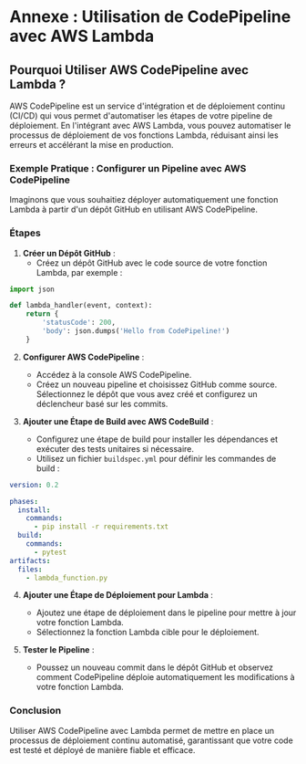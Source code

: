 # Annexe : Utilisation de CodePipeline avec AWS Lambda

## Pourquoi Utiliser AWS CodePipeline avec Lambda ?

AWS CodePipeline est un service d'intégration et de déploiement continu (CI/CD) qui vous permet d'automatiser les étapes de votre pipeline de déploiement. En l'intégrant avec AWS Lambda, vous pouvez automatiser le processus de déploiement de vos fonctions Lambda, réduisant ainsi les erreurs et accélérant la mise en production.

### Exemple Pratique : Configurer un Pipeline avec AWS CodePipeline

Imaginons que vous souhaitiez déployer automatiquement une fonction Lambda à partir d'un dépôt GitHub en utilisant AWS CodePipeline.

### Étapes

1. **Créer un Dépôt GitHub** :
   - Créez un dépôt GitHub avec le code source de votre fonction Lambda, par exemple :

```python
import json

def lambda_handler(event, context):
    return {
        'statusCode': 200,
        'body': json.dumps('Hello from CodePipeline!')
    }
```

2. **Configurer AWS CodePipeline** :
   - Accédez à la console AWS CodePipeline.
   - Créez un nouveau pipeline et choisissez GitHub comme source. Sélectionnez le dépôt que vous avez créé et configurez un déclencheur basé sur les commits.

3. **Ajouter une Étape de Build avec AWS CodeBuild** :
   - Configurez une étape de build pour installer les dépendances et exécuter des tests unitaires si nécessaire.
   - Utilisez un fichier `buildspec.yml` pour définir les commandes de build :

```yaml
version: 0.2

phases:
  install:
    commands:
      - pip install -r requirements.txt
  build:
    commands:
      - pytest
artifacts:
  files:
    - lambda_function.py
```

4. **Ajouter une Étape de Déploiement pour Lambda** :
   - Ajoutez une étape de déploiement dans le pipeline pour mettre à jour votre fonction Lambda.
   - Sélectionnez la fonction Lambda cible pour le déploiement.

5. **Tester le Pipeline** :
   - Poussez un nouveau commit dans le dépôt GitHub et observez comment CodePipeline déploie automatiquement les modifications à votre fonction Lambda.

### Conclusion

Utiliser AWS CodePipeline avec Lambda permet de mettre en place un processus de déploiement continu automatisé, garantissant que votre code est testé et déployé de manière fiable et efficace.
